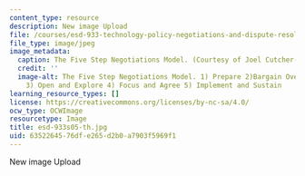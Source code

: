 ```yaml
---
content_type: resource
description: New image Upload
file: /courses/esd-933-technology-policy-negotiations-and-dispute-resolution-spring-2005/6352264576dfe265d2b0a7903f5969f1_esd-933s05-th.jpg
file_type: image/jpeg
image_metadata:
  caption: The Five Step Negotiations Model. (Courtesy of Joel Cutcher-Gershenfeld.)
  credit: ''
  image-alt: The Five Step Negotiations Model. 1) Prepare 2)Bargain Over How to Bargain
    3) Open and Explore 4) Focus and Agree 5) Implement and Sustain
learning_resource_types: []
license: https://creativecommons.org/licenses/by-nc-sa/4.0/
ocw_type: OCWImage
resourcetype: Image
title: esd-933s05-th.jpg
uid: 63522645-76df-e265-d2b0-a7903f5969f1
---
```

New image Upload